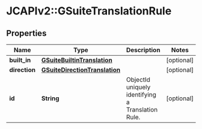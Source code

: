 # JCAPIv2::GSuiteTranslationRule

## Properties
Name | Type | Description | Notes
------------ | ------------- | ------------- | -------------
**built_in** | [**GSuiteBuiltinTranslation**](GSuiteBuiltinTranslation.md) |  | [optional] 
**direction** | [**GSuiteDirectionTranslation**](GSuiteDirectionTranslation.md) |  | [optional] 
**id** | **String** | ObjectId uniquely identifying a Translation Rule. | [optional] 

